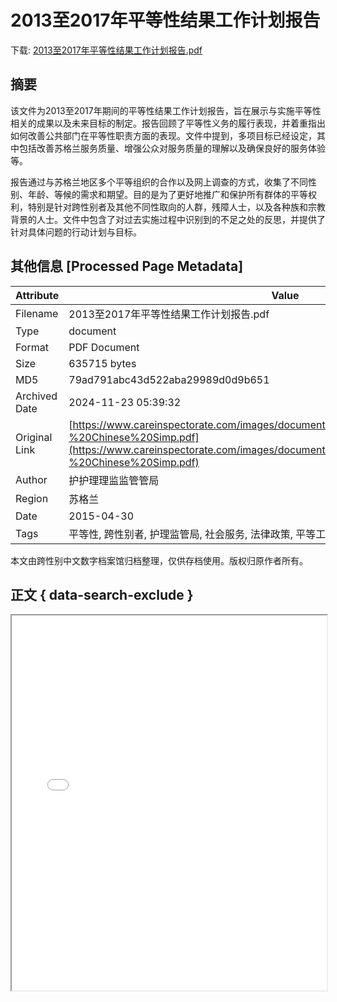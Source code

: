 # 2013至2017年平等性结果工作计划报告

<!-- tcd_download_link -->
下载: <a href="2013至2017年平等性结果工作计划报告.pdf" download>2013至2017年平等性结果工作计划报告.pdf</a>
<!-- tcd_download_link_end -->

## 摘要

<!-- tcd_abstract -->
该文件为2013至2017年期间的平等性结果工作计划报告，旨在展示与实施平等性相关的成果以及未来目标的制定。报告回顾了平等性义务的履行表现，并着重指出如何改善公共部门在平等性职责方面的表现。文件中提到，多项目标已经设定，其中包括改善苏格兰服务质量、增强公众对服务质量的理解以及确保良好的服务体验等。

报告通过与苏格兰地区多个平等组织的合作以及网上调查的方式，收集了不同性别、年龄、等候的需求和期望。目的是为了更好地推广和保护所有群体的平等权利，特别是针对跨性别者及其他不同性取向的人群，残障人士，以及各种族和宗教背景的人士。文件中包含了对过去实施过程中识别到的不足之处的反思，并提供了针对具体问题的行动计划与目标。

<!-- tcd_abstract_end -->

## 其他信息 [Processed Page Metadata]

| Attribute       | Value                                  |
|-----------------|----------------------------------------|
| Filename        | 2013至2017年平等性结果工作计划报告.pdf                             |
| Type            | document                                 |
| Format          | PDF Document                               |
| Size            | 635715 bytes                           |
| MD5             | 79ad791abc43d522aba29989d0d9b651                                  |
| Archived Date   | 2024-11-23 05:39:32                             |
| Original Link   | [https://www.careinspectorate.com/images/documents/1813/Equality%20Outcomes%20-%20Chinese%20Simp.pdf](https://www.careinspectorate.com/images/documents/1813/Equality%20Outcomes%20-%20Chinese%20Simp.pdf)                         |
| Author          | 护护理理监监管管局                               |
| Region          | 苏格兰                               |
| Date            | 2015-04-30                                 |
| Tags            | 平等性, 跨性别者, 护理监管局, 社会服务, 法律政策, 平等工作计划, 苏格兰, 人权                                 |

本文由跨性别中文数字档案馆归档整理，仅供存档使用。版权归原作者所有。


## 正文 { data-search-exclude }

<!-- tcd_main_text -->
<iframe src="../2013至2017年平等性结果工作计划报告.pdf" width="100%" height="600px">
    <p>无法显示PDF，请下载查看。</p>
</iframe>
<!-- tcd_main_text_end -->

